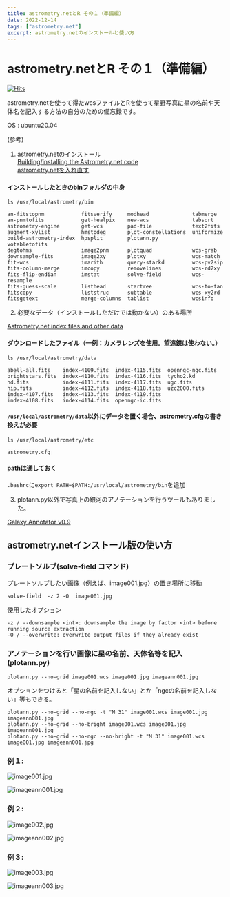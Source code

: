 ```yaml
---
title: astrometry.netとR その１（準備編）
date: 2022-12-14
tags: ["astrometry.net"]
excerpt: astrometry.netのインストールと使い方
---
```


# astrometry.netとR その１（準備編）

[![Hits](https://hits.seeyoufarm.com/api/count/incr/badge.svg?url=https%3A%2F%2Fgitpress.io%2F%40statrstart%2Fastrometrynet01&count_bg=%2379C83D&title_bg=%23555555&icon=&icon_color=%23E7E7E7&title=hits&edge_flat=false)](https://hits.seeyoufarm.com) 

astrometry.netを使って得たwcsファイルとRを使って星野写真に星の名前や天体名を記入する方法の自分のための備忘録です。  

OS : ubuntu20.04

(参考)  

1. astrometry.netのインストール  
[Building/installing the Astrometry.net code](http://astrometry.net/doc/build.html#build)    
[astrometry.netを入れ直す](https://nekomeshi312.livedoor.blog/archives/7704100.html)  

#### インストールしたときのbinフォルダの中身

```
ls /usr/local/astrometry/bin

an-fitstopnm            fitsverify     modhead              tabmerge
an-pnmtofits            get-healpix    new-wcs              tabsort
astrometry-engine       get-wcs        pad-file             text2fits
augment-xylist          hmstodeg       plot-constellations  uniformize
build-astrometry-index  hpsplit        plotann.py           votabletofits
degtohms                image2pnm      plotquad             wcs-grab
downsample-fits         image2xy       plotxy               wcs-match
fit-wcs                 imarith        query-starkd         wcs-pv2sip
fits-column-merge       imcopy         removelines          wcs-rd2xy
fits-flip-endian        imstat         solve-field          wcs-resample
fits-guess-scale        listhead       startree             wcs-to-tan
fitscopy                liststruc      subtable             wcs-xy2rd
fitsgetext              merge-columns  tablist              wcsinfo
```

2. 必要なデータ（インストールしただけでは動かない）のある場所  

[Astrometry.net index files and other data](http://data.astrometry.net/)  

#### ダウンロードしたファイル（一例：カメラレンズを使用。望遠鏡は使わない。）

```
ls /usr/local/astrometry/data

abell-all.fits    index-4109.fits  index-4115.fits  openngc-ngc.fits
brightstars.fits  index-4110.fits  index-4116.fits  tycho2.kd
hd.fits           index-4111.fits  index-4117.fits  ugc.fits
hip.fits          index-4112.fits  index-4118.fits  uzc2000.fits
index-4107.fits   index-4113.fits  index-4119.fits
index-4108.fits   index-4114.fits  openngc-ic.fits
```

#### `/usr/local/astrometry/data`以外にデータを置く場合、astrometry.cfgの書き換えが必要

```
ls /usr/local/astrometry/etc

astrometry.cfg
```

#### pathは通しておく

`.bashrc`に`export PATH=$PATH:/usr/local/astrometry/bin`を追加

3. plotann.py以外で写真上の銀河のアノテーションを行うツールもありました。

[Galaxy Annotator v0.9](https://github.com/rnanba/GalaxyAnnotator#readme)  

## astrometry.netインストール版の使い方

### プレートソルブ(solve-field コマンド)

プレートソルブしたい画像（例えば、image001.jpg）の置き場所に移動

```
solve-field  -z 2 -O  image001.jpg
```

使用したオプション  

` -z / --downsample <int>: downsample the image by factor <int> before running source extraction `  
` -O / --overwrite: overwrite output files if they already exist `  

### アノテーションを行い画像に星の名前、天体名等を記入(plotann.py)

```
plotann.py --no-grid image001.wcs image001.jpg imageann001.jpg
```

オプションをつけると「星の名前を記入しない」とか「ngcの名前を記入しない」等もできる。

```
plotann.py --no-grid --no-ngc -t "M 31" image001.wcs image001.jpg imageann001.jpg
plotann.py --no-grid --no-bright image001.wcs image001.jpg imageann001.jpg
plotann.py --no-grid --no-ngc --no-bright -t "M 31" image001.wcs image001.jpg imageann001.jpg
```

### 例１: 

![image001.jpg](https://raw.githubusercontent.com/statrstart/statrstart.github.com/master/source/images/image001.jpg)

![imageann001.jpg](https://raw.githubusercontent.com/statrstart/statrstart.github.com/master/source/images/imageann001.jpg)


### 例２: 

![image002.jpg](https://raw.githubusercontent.com/statrstart/statrstart.github.com/master/source/images/image002.jpg)

![imageann002.jpg](https://raw.githubusercontent.com/statrstart/statrstart.github.com/master/source/images/imageann002.jpg)


### 例３: 

![image003.jpg](https://raw.githubusercontent.com/statrstart/statrstart.github.com/master/source/images/image003.jpg)

![imageann003.jpg](https://raw.githubusercontent.com/statrstart/statrstart.github.com/master/source/images/imageann003.jpg)

